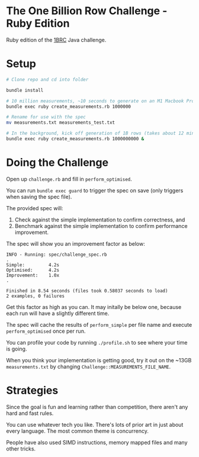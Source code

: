 # The One Billion Row Challenge - Ruby Edition

Ruby edition of the [1BRC](https://github.com/gunnarmorling/1brc/tree/main) Java challenge.

# Setup 

```bash
# Clone repo and cd into folder

bundle install

# 10 million measurements, ~10 seconds to generate on an M1 Macbook Pro.
bundle exec ruby create_measurements.rb 1000000

# Rename for use with the spec
mv measurements.txt measurements_test.txt

# In the background, kick off generation of 1B rows (takes about 12 minutes)
bundle exec ruby create_measurements.rb 1000000000 &
```

# Doing the Challenge 
Open up `challenge.rb` and fill in `perform_optimised`. 

You can run `bundle exec guard` to trigger the spec on save (only triggers when saving the spec file).

The provided spec will:
1. Check against the simple implementation to confirm correctness, and
2. Benchmark against the simple implementation to confirm performance improvement.

The spec will show you an improvement factor as below:

```
INFO - Running: spec/challenge_spec.rb
.     
Simple:         4.2s
Optimised:      4.2s
Improvement:    1.0x
.

Finished in 8.54 seconds (files took 0.58037 seconds to load)
2 examples, 0 failures
```

Get this factor as high as you can. It may initally be below one, because each run will have a slightly different time.

The spec will cache the results of `perform_simple` per file name and execute `perform_optimised` once per run.

You can profile your code by running `./profile.sh` to see where your time is going.

When you think your implementation is getting good, try it out on the ~13GB `measurements.txt` by changing `Challenge::MEASUREMENTS_FILE_NAME`.  

# Strategies

Since the goal is fun and learning rather than competition, there aren't any hard and fast rules.

You can use whatever tech you like. There's lots of prior art in just about every language. The most common theme is concurrency.

People have also used SIMD instructions, memory mapped files and many other tricks.
